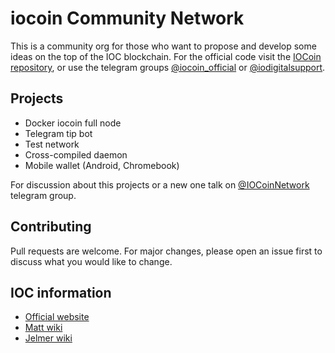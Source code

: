 # iocoin Community Network
This is a community org for those who want to propose and develop some ideas on the top of the IOC blockchain. For the official code visit the [IOCoin repository](https://github.com/IOCoin/DIONS), or use the telegram groups [@iocoin_official](https://t.me/iocoin_official) or [@iodigitalsupport](https://te.me/iodigitalsupport).

## Projects
- Docker iocoin full node
- Telegram tip bot
- Test network
- Cross-compiled daemon
- Mobile wallet (Android, Chromebook)

For discussion about this projects or a new one talk on [@IOCoinNetwork](https://t.me/IOCoinNetwork) telegram group.

## Contributing
Pull requests are welcome. For major changes, please open an issue first to discuss what you would like to change.

## IOC information
- [Official website](https://iocoin.io)
- [Matt wiki](https://github.com/mattenglund/IOC-Community-Wiki/wiki)
- [Jelmer wiki](https://iocoin-wiki.gitbook.io/home/)
